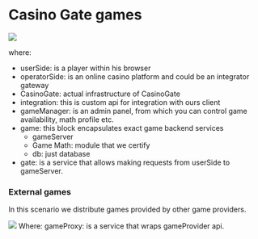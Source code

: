 # Casino Gate games


[![](https://mermaid.ink/img/pako:eNp9U8GO2jAQ_RXLp60EKGwITXLopVvRC1VVOFVcZuMhcUvs1B7vdgv8e21HWbKI1ifP88x7b8b2kVdaIC_5_qCfqwYMse3DTjG_rHusDXQNcxbNRgrs4bAC0keoxFW27tAA6RsVbDr9wE5SSWI1tMgsWiu1OlVgpdJ3Wh2kQtZH7y6lPRCLoa4N1oH9Sv1y8C8RJhWhd0g-uHL8MQqsgEZ-R9k9o_XcPRtGOvF4qzmL5Dr2bJk38nm7_coqrRRWkebJDmaYFCfvbqwXokBxauEnsoaoCxRga8kM_nJo6RT72aB5Gmb_pomVP7zAPeWQHr2NDd843mpnVIuKbABl9X-yb19Wd0GRrYEaNg3x6MZer2WoXIOCepgRiB_Okp8FkVS1vYzSl_EJb9G0IIV_kscA7zg16Fvjpd8K3IM70I7v1NmngiO9eVEVL8k4nHDXCT_GBwl-JC0v93CwHu1A8fLIf_MyT2dZmt0vi3S-TO-zJJ_wF14WsyQtsmKeLxZ5lhaL_Dzhf7T2BMksf5_M0zRbJkUyXxbZIPFJSP8cXhUwhuv-I8X_FFW_R5Jg7fwXo_cRbQ?type=png)](https://mermaid.live/edit#pako:eNp9U8GO2jAQ_RXLp60EKGwITXLopVvRC1VVOFVcZuMhcUvs1B7vdgv8e21HWbKI1ifP88x7b8b2kVdaIC_5_qCfqwYMse3DTjG_rHusDXQNcxbNRgrs4bAC0keoxFW27tAA6RsVbDr9wE5SSWI1tMgsWiu1OlVgpdJ3Wh2kQtZH7y6lPRCLoa4N1oH9Sv1y8C8RJhWhd0g-uHL8MQqsgEZ-R9k9o_XcPRtGOvF4qzmL5Dr2bJk38nm7_coqrRRWkebJDmaYFCfvbqwXokBxauEnsoaoCxRga8kM_nJo6RT72aB5Gmb_pomVP7zAPeWQHr2NDd843mpnVIuKbABl9X-yb19Wd0GRrYEaNg3x6MZer2WoXIOCepgRiB_Okp8FkVS1vYzSl_EJb9G0IIV_kscA7zg16Fvjpd8K3IM70I7v1NmngiO9eVEVL8k4nHDXCT_GBwl-JC0v93CwHu1A8fLIf_MyT2dZmt0vi3S-TO-zJJ_wF14WsyQtsmKeLxZ5lhaL_Dzhf7T2BMksf5_M0zRbJkUyXxbZIPFJSP8cXhUwhuv-I8X_FFW_R5Jg7fwXo_cRbQ)

where:
- userSide: is a player within his browser
- operatorSide: is an online casino platform and could be an integrator gateway
- CasinoGate: actual infrastructure of CasinoGate
- integration: this is custom api for integration with ours client
- gameManager: is an admin panel, from which you can control game availability, math profile etc.
- game: this block encapsulates exact game backend services
	- gameServer
	- Game Math: module that we certify
	- db: just database
- gate: is a service that allows making requests from userSide to gameServer.

### External games
In this scenario we distribute games provided by other game providers.

[![](https://mermaid.ink/img/pako:eNp1UsFO40AM_ZWRTyCVKiSBTqMVF7qq9tDVCjihXEzGTQc1M9XMBOiW_jtO0jZRl51T_Gy_9-x4B4VVBBks1_a9WKEL4mmWG8HP1y-lw81K1J7co1bUwc1rkC4io86q7YYcBvtNh_hxdXUnPrXRQZRYkfDkvbbms0Cvjb2wZq0NiS667Hs7oOvGsnRUNvxn-n3ivzJCm0BsMnBwZvq-lZhjGFgeVB8oPbN3dNTyqZe--kQ1Z8k_zn5s-1zzyiMsGqph52mEY9kCDZa8rlYT1WvtA4uGoE3pe9FTW8_cujyEb7x-3lF-Pukw_cssHfrg6iLUbjD5w--5-JfqIAojqMhVqBVfza6BcwgrqiiHjD8VLbFehxxys-dSrIN93JoCMpahEdQbxUueaWQ3FWRLXHtGN2gg28EHZNdRMp7G8nYqYyllksZyBFvI0sk4kRMZx9c3U06lcj-Cv9YyQzSepLfTNJokcRTF8Y1MjiI_leb_ddKgNlx0194efav73LI05vZfK_X3nA?type=png)](https://mermaid.live/edit#pako:eNp1UsFO40AM_ZWRTyCVKiSBTqMVF7qq9tDVCjihXEzGTQc1M9XMBOiW_jtO0jZRl51T_Gy_9-x4B4VVBBks1_a9WKEL4mmWG8HP1y-lw81K1J7co1bUwc1rkC4io86q7YYcBvtNh_hxdXUnPrXRQZRYkfDkvbbms0Cvjb2wZq0NiS667Hs7oOvGsnRUNvxn-n3ivzJCm0BsMnBwZvq-lZhjGFgeVB8oPbN3dNTyqZe--kQ1Z8k_zn5s-1zzyiMsGqph52mEY9kCDZa8rlYT1WvtA4uGoE3pe9FTW8_cujyEb7x-3lF-Pukw_cssHfrg6iLUbjD5w--5-JfqIAojqMhVqBVfza6BcwgrqiiHjD8VLbFehxxys-dSrIN93JoCMpahEdQbxUueaWQ3FWRLXHtGN2gg28EHZNdRMp7G8nYqYyllksZyBFvI0sk4kRMZx9c3U06lcj-Cv9YyQzSepLfTNJokcRTF8Y1MjiI_leb_ddKgNlx0194efav73LI05vZfK_X3nA)
Where:
gameProxy: is a service that wraps gameProvider api.
